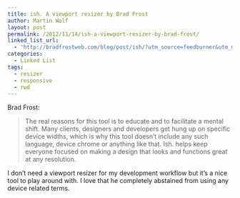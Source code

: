 ```yaml
---
title: ish. A viewport resizer by Brad Frost
author: Martin Wolf
layout: post
permalink: /2012/11/14/ish-a-viewport-resizer-by-brad-frost/
linked_list_url:
  - 'http://bradfrostweb.com/blog/post/ish/?utm_source=feedburner&utm_medium=feed&utm_campaign=Feed%3A+brad-frosts-blog+%28Brad+Frost+Web%29'
categories:
  - Linked List
tags:
  - resizer
  - responsive
  - rwd
---
```

<p class="linked-list-quote-author">
  Brad Frost:
</p>

> The real reasons for this tool is to educate and to facilitate a mental shift. Many clients, designers and developers get hung up on specific device widths, which is why this tool doesn’t include any such language, device chrome or anything like that. Ish. helps keep everyone focused on making a design that looks and functions great at any resolution.

I don&#8217;t need a viewport resizer for my development workflow but it&#8217;s a nice tool to play around with. I love that he completely abstained from using any device related terms.